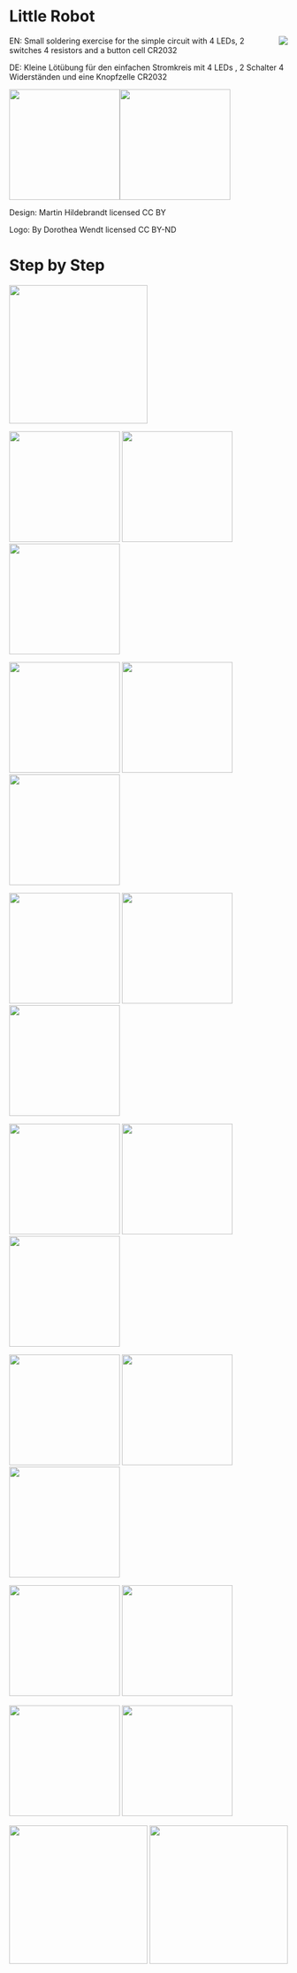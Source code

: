 # Little Robot  
<img src="pictures/wak-lab-LOGO.png" heigth="20" align = "right"> 
EN: Small soldering exercise for the simple circuit with 4 LEDs, 2 switches 4 resistors and a button cell CR2032

DE: Kleine Lötübung für den einfachen Stromkreis mit  4 LEDs , 2 Schalter 4 Widerständen und eine Knopfzelle CR2032

<img src="pictures/RoboAus.jpg" width="200"><img src="pictures/RoboEin.jpg" width="200">

Design: Martin Hildebrandt
licensed CC BY

Logo: By Dorothea Wendt
licensed CC BY-ND

# Step by Step
<img src="pictures/Parts.jpg" height="250">

<img src="pictures/Resistor1.jpg" height="200"> <img src="pictures/Resistor2.jpg" height="200"> <img src="pictures/Resistor3.jpg" height="200">

<img src="pictures/Switch1.jpg" height="200"> <img src="pictures/Switch2.jpg" height="200"> <img src="pictures/Switch3.jpg" height="200">

<img src="pictures/Bat1.jpg" height="200"> <img src="pictures/Bat2.jpg" height="200"> <img src="pictures/Bat3.jpg" height="200">

<img src="pictures/LED1.jpg" height="200"> <img src="pictures/LED2.jpg" height="200"> <img src="pictures/LED3.jpg" height="200">

<img src="pictures/LED4.jpg" height="200"> <img src="pictures/LED5.jpg" height="200"> <img src="pictures/LED6.jpg" height="200"> 

<img src="pictures/LED7.jpg" height="200"> <img src="pictures/LED8.jpg" height="200">

<img src="pictures/Bat4.jpg" height="200"> <img src="pictures/Bat5.jpg" height="200">

<img src="pictures/Ready.jpg" height="250">

<img src="pictures/Schematic.png" height="250">